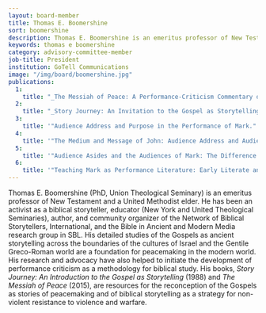 ```yaml
---
layout: board-member
title: Thomas E. Boomershine
sort: boomershine
description: Thomas E. Boomershine is an emeritus professor of New Testament and a United Methodist elder.
keywords: thomas e boomershine
category: advisory-committee-member
job-title: President
institution: GoTell Communications
image: "/img/board/boomershine.jpg"
publications:
  1:
    title: "_The Messiah of Peace: A Performance-Criticism Commentary on Mark’s Passion-Resurrection Narrative_. Biblical Performance Criticism Series 11. Eugene, OR: Wipf &amp; Stock, 2015."
  2:
    title: "_Story Journey: An Invitation to the Gospel as Storytelling_. Nashville: Abingdon, 1988."
  3:
    title: '"Audience Address and Purpose in the Performance of Mark." In _Mark as Story: Retrospect and Prospect_, edited by Kelly R. Iverson and Christopher W. Skinner, 115–144. Atlanta: SBL, 2011'
  4:
    title: '"The Medium and Message of John: Audience Address and Audience Identity in the Fourth Gospel." In _The Fourth Gospel in First-Century Media Culture_, edited by Tom Thatcher and Anthony LeDonne, 92–120. London: T & T Clark, 2011.'
  5:
    title: '"Audience Asides and the Audiences of Mark: The Difference Performance Makes." In _From Text to Performance: Narrative and Performance Criticisms in Dialogue and Debate_, edited by Kelly R. Iverson, 80-96. Eugene, OR: Wipf & Stock, 2014.'
  6:
    title: '"Teaching Mark as Performance Literature: Early Literate and Post-Literate Pedagogies," in _Communication, Pedagogy, and the Gospel of Mark_, edited by Elizabeth Shively and Geert Van Oyen. Atlanta: SBL, 2016.'
---
```

Thomas E. Boomershine (PhD, Union Theological Seminary) is an emeritus professor of
New Testament and a United Methodist elder. He has been an activist as a biblical
storyteller, educator (New York and United Theological Seminaries), author, and
community organizer of the Network of Biblical Storytellers, International, and the Bible
in Ancient and Modern Media research group in SBL. His detailed studies of the Gospels
as ancient storytelling across the boundaries of the cultures of Israel and the Gentile
Greco-Roman world are a foundation for peacemaking in the modern world. His research
and advocacy have also helped to initiate the development of performance criticism as a
methodology for biblical study. His books, _Story Journey: An Introduction to the Gospel
as Storytelling_ (1988) and _The Messiah of Peace_ (2015), are resources for the
reconception of the Gospels as stories of peacemaking and of biblical storytelling as a
strategy for non-violent resistance to violence and warfare.

